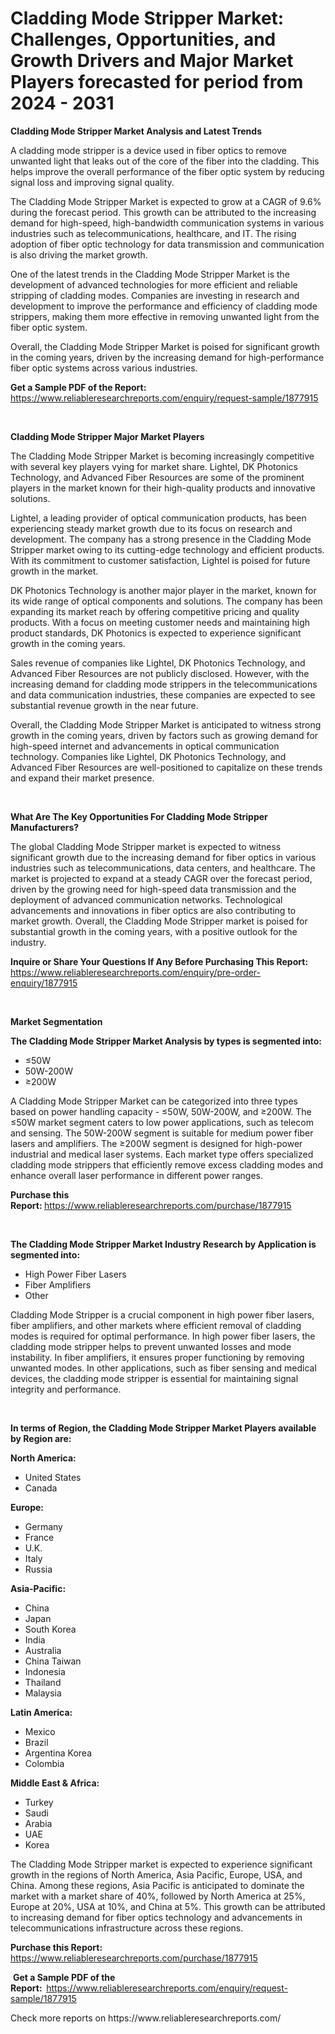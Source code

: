 <p><h1>Cladding Mode Stripper Market: Challenges, Opportunities, and Growth Drivers and Major Market Players forecasted for period from 2024 - 2031</h1></p><p><strong>Cladding Mode Stripper Market Analysis and Latest Trends</strong></p>
<p><p>A cladding mode stripper is a device used in fiber optics to remove unwanted light that leaks out of the core of the fiber into the cladding. This helps improve the overall performance of the fiber optic system by reducing signal loss and improving signal quality.</p><p>The Cladding Mode Stripper Market is expected to grow at a CAGR of 9.6% during the forecast period. This growth can be attributed to the increasing demand for high-speed, high-bandwidth communication systems in various industries such as telecommunications, healthcare, and IT. The rising adoption of fiber optic technology for data transmission and communication is also driving the market growth.</p><p>One of the latest trends in the Cladding Mode Stripper Market is the development of advanced technologies for more efficient and reliable stripping of cladding modes. Companies are investing in research and development to improve the performance and efficiency of cladding mode strippers, making them more effective in removing unwanted light from the fiber optic system.</p><p>Overall, the Cladding Mode Stripper Market is poised for significant growth in the coming years, driven by the increasing demand for high-performance fiber optic systems across various industries.</p></p>
<p><strong>Get a Sample PDF of the Report:&nbsp;</strong> <a href="https://www.reliableresearchreports.com/enquiry/request-sample/1877915">https://www.reliableresearchreports.com/enquiry/request-sample/1877915</a></p>
<p>&nbsp;</p>
<p><strong>Cladding Mode Stripper Major Market Players</strong></p>
<p><p>The Cladding Mode Stripper Market is becoming increasingly competitive with several key players vying for market share. Lightel, DK Photonics Technology, and Advanced Fiber Resources are some of the prominent players in the market known for their high-quality products and innovative solutions.</p><p>Lightel, a leading provider of optical communication products, has been experiencing steady market growth due to its focus on research and development. The company has a strong presence in the Cladding Mode Stripper market owing to its cutting-edge technology and efficient products. With its commitment to customer satisfaction, Lightel is poised for future growth in the market.</p><p>DK Photonics Technology is another major player in the market, known for its wide range of optical components and solutions. The company has been expanding its market reach by offering competitive pricing and quality products. With a focus on meeting customer needs and maintaining high product standards, DK Photonics is expected to experience significant growth in the coming years.</p><p>Sales revenue of companies like Lightel, DK Photonics Technology, and Advanced Fiber Resources are not publicly disclosed. However, with the increasing demand for cladding mode strippers in the telecommunications and data communication industries, these companies are expected to see substantial revenue growth in the near future.</p><p>Overall, the Cladding Mode Stripper Market is anticipated to witness strong growth in the coming years, driven by factors such as growing demand for high-speed internet and advancements in optical communication technology. Companies like Lightel, DK Photonics Technology, and Advanced Fiber Resources are well-positioned to capitalize on these trends and expand their market presence.</p></p>
<p>&nbsp;</p>
<p><strong>What Are The Key Opportunities For Cladding Mode Stripper Manufacturers?</strong></p>
<p><p>The global Cladding Mode Stripper market is expected to witness significant growth due to the increasing demand for fiber optics in various industries such as telecommunications, data centers, and healthcare. The market is projected to expand at a steady CAGR over the forecast period, driven by the growing need for high-speed data transmission and the deployment of advanced communication networks. Technological advancements and innovations in fiber optics are also contributing to market growth. Overall, the Cladding Mode Stripper market is poised for substantial growth in the coming years, with a positive outlook for the industry.</p></p>
<p><strong>Inquire or Share Your Questions If Any Before Purchasing This Report:</strong> <a href="https://www.reliableresearchreports.com/enquiry/pre-order-enquiry/1877915">https://www.reliableresearchreports.com/enquiry/pre-order-enquiry/1877915</a></p>
<p>&nbsp;</p>
<p><strong>Market Segmentation</strong></p>
<p><strong>The Cladding Mode Stripper Market Analysis by types is segmented into:</strong></p>
<p><ul><li>≤50W</li><li>50W-200W</li><li>≥200W</li></ul></p>
<p><p>A Cladding Mode Stripper Market can be categorized into three types based on power handling capacity - ≤50W, 50W-200W, and ≥200W. The ≤50W market segment caters to low power applications, such as telecom and sensing. The 50W-200W segment is suitable for medium power fiber lasers and amplifiers. The ≥200W segment is designed for high-power industrial and medical laser systems. Each market type offers specialized cladding mode strippers that efficiently remove excess cladding modes and enhance overall laser performance in different power ranges.</p></p>
<p><strong>Purchase this Report:&nbsp;</strong><a href="https://www.reliableresearchreports.com/purchase/1877915">https://www.reliableresearchreports.com/purchase/1877915</a></p>
<p>&nbsp;</p>
<p><strong>The Cladding Mode Stripper Market Industry Research by Application is segmented into:</strong></p>
<p><ul><li>High Power Fiber Lasers</li><li>Fiber Amplifiers</li><li>Other</li></ul></p>
<p><p>Cladding Mode Stripper is a crucial component in high power fiber lasers, fiber amplifiers, and other markets where efficient removal of cladding modes is required for optimal performance. In high power fiber lasers, the cladding mode stripper helps to prevent unwanted losses and mode instability. In fiber amplifiers, it ensures proper functioning by removing unwanted modes. In other applications, such as fiber sensing and medical devices, the cladding mode stripper is essential for maintaining signal integrity and performance.</p></p>
<p>&nbsp;</p>
<p><strong>In terms of Region, the Cladding Mode Stripper Market Players available by Region are:</strong></p>
<p>
    <p> <strong> North America: </strong>
        <ul>
            <li>United States</li>
            <li>Canada</li>
        </ul>
        </p> 
    <p> <strong> Europe: </strong>
        <ul>
            <li>Germany</li>
            <li>France</li>
            <li>U.K.</li>
            <li>Italy</li>
            <li>Russia</li>
        </ul>
        </p> 
    <p> <strong> Asia-Pacific: </strong>
        <ul>
            <li>China</li>
            <li>Japan</li>
            <li>South Korea</li>
            <li>India</li>
            <li>Australia</li>
            <li>China Taiwan</li>
            <li>Indonesia</li>
            <li>Thailand</li>
            <li>Malaysia</li>
        </ul>
        </p> 
    <p> <strong> Latin America: </strong>
        <ul>
            <li>Mexico</li>
            <li>Brazil</li>
            <li>Argentina Korea</li>
            <li>Colombia</li>
        </ul>
        </p> 
    <p> <strong> Middle East & Africa: </strong>
        <ul>
            <li>Turkey</li>
            <li>Saudi</li>
            <li>Arabia</li>
            <li>UAE</li>
            <li>Korea</li>
        </ul>
    </p>
    </p>
<p><p>The Cladding Mode Stripper market is expected to experience significant growth in the regions of North America, Asia Pacific, Europe, USA, and China. Among these regions, Asia Pacific is anticipated to dominate the market with a market share of 40%, followed by North America at 25%, Europe at 20%, USA at 10%, and China at 5%. This growth can be attributed to increasing demand for fiber optics technology and advancements in telecommunications infrastructure across these regions.</p></p>
<p><strong>Purchase this Report: </strong><a href="https://www.reliableresearchreports.com/purchase/1877915">https://www.reliableresearchreports.com/purchase/1877915</a></p>
<p>&nbsp;<strong>Get a Sample PDF of the Report:&nbsp;&nbsp;</strong><a href="https://www.reliableresearchreports.com/enquiry/request-sample/1877915">https://www.reliableresearchreports.com/enquiry/request-sample/1877915</a></p>
<p><strong></strong></p>
<p>Check more reports on https://www.reliableresearchreports.com/</p>